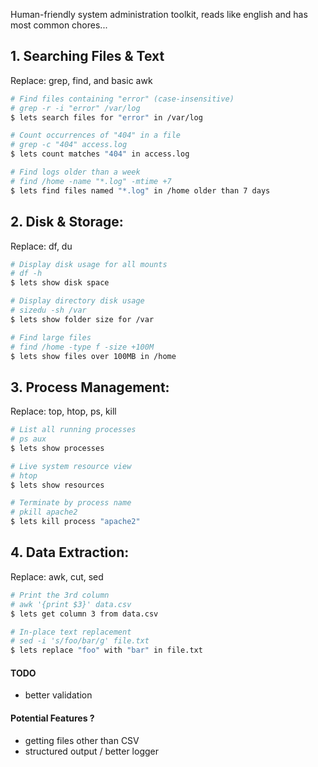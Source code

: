 Human-friendly system administration toolkit, reads like english and has most common chores...  

## 1. Searching Files & Text
Replace: grep, find, and basic awk

```sh
# Find files containing "error" (case-insensitive)
# grep -r -i "error" /var/log
$ lets search files for "error" in /var/log	

# Count occurrences of "404" in a file 
# grep -c "404" access.log
$ lets count matches "404" in access.log	

# Find logs older than a week	
# find /home -name "*.log" -mtime +7
$ lets find files named "*.log" in /home older than 7 days	
```

## 2. Disk & Storage:
Replace: df, du

```sh
# Display disk usage for all mounts	
# df -h
$ lets show disk space	

# Display directory disk usage
# sizedu -sh /var
$ lets show folder size for /var

# Find large files	
# find /home -type f -size +100M
$ lets show files over 100MB in /home	
```

## 3. Process Management:
Replace: top, htop, ps, kill

```sh
# List all running processes	
# ps aux
$ lets show processes	

# Live system resource view	
# htop
$ lets show resources	

# Terminate by process name	
# pkill apache2
$ lets kill process "apache2"	
```

## 4. Data Extraction:
Replace: awk, cut, sed

```sh
# Print the 3rd column	
# awk '{print $3}' data.csv
$ lets get column 3 from data.csv	

# In-place text replacement	
# sed -i 's/foo/bar/g' file.txt
$ lets replace "foo" with "bar" in file.txt	
```


#### TODO
<!-- * manuall test all commands
    - search done
    - disk done 
    - proc done
    - io -->
<!-- * handle errors and panic properly  -->
* better validation
<!-- * fix returns + logger instead of printing for better tests -->
<!-- * write tests for pkg -->
<!-- * ci cd  -->

#### Potential Features ? 
* getting files other than CSV
* structured output / better logger